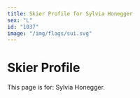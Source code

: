 ```yaml
---
title: Skier Profile for Sylvia Honegger
sex: "L"
id: "1037"
image: "/img/flags/sui.svg" 
---
```


# Skier Profile

This page is for: Sylvia Honegger.
    